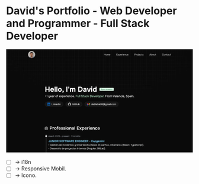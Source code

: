 # David's Portfolio - Web Developer and Programmer - Full Stack Developer

![David's Portfolio](public/Portfolio.webp)

<!-- TODO -->

- [  ] -> i18n
- [  ] -> Responsive Mobil.
- [  ] -> Icono.